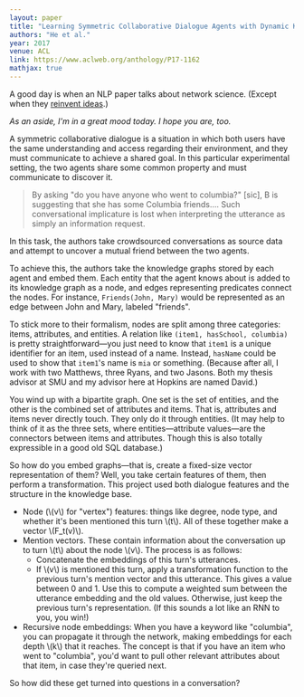 ```yaml
---
layout: paper
title: "Learning Symmetric Collaborative Dialogue Agents with Dynamic Knowledge Graph Embeddings"
authors: "He et al."
year: 2017
venue: ACL
link: https://www.aclweb.org/anthology/P17-1162
mathjax: true
---
```


A good day is when an NLP paper talks about network science. (Except when they [reinvent ideas](https://www.aclweb.org/anthology/P17-1162).)

*As an aside, I'm in a great mood today. I hope you are, too.*

<!--more-->

A symmetric collaborative dialogue is a situation in which both users have the same understanding and access regarding their environment, and they must communicate to achieve a shared goal. In this particular experimental setting, the two agents share some common property and must communicate to discover it.

> By asking "do you have anyone who went to columbia?" [sic], B is suggesting that she has some Columbia friends…. Such conversational implicature is lost when interpreting the utterance as simply an information request.

In this task, the authors take crowdsourced conversations as source data and attempt to uncover a mutual friend between the two agents.

To achieve this, the authors take the knowledge graphs stored by each agent and embed them. Each entity that the agent knows about is added to its knowledge graph as a node, and edges representing predicates connect the nodes. For instance, `Friends(John, Mary)` would be represented as an edge between John and Mary, labeled "friends".

To stick more to their formalism, nodes are split among three categories: items, attributes, and entities. A relation like `(item1, hasSchool, columbia)` is pretty straightforward—you just need to know that `item1` is a unique identifier for an item, used instead of a name. Instead, `hasName` could be used to show that `item1`'s name is `mia` or something. (Because after all, I work with two Matthews, three Ryans, and two Jasons. Both my thesis advisor at SMU and my advisor here at Hopkins are named David.)

You wind up with a bipartite graph. One set is the set of entities, and the other is the combined set of attributes and items. That is, attributes and items never directly touch. They only do it through entities. (It may help to think of it as the three sets, where entities—attribute values—are the connectors between items and attributes. Though this is also totally expressible in a good old SQL database.)

So how do you embed graphs—that is, create a fixed-size vector representation of them? Well, you take certain features of them, then perform a transformation. This project used both dialogue features and the structure in the knowledge base.

- Node (\\(v\\) for "vertex") features: things like degree, node type, and whether it's been mentioned this turn \\(t\\). All of these  together make a vector \\(F_t(v)\\).
- Mention vectors. These contain information about the conversation up to turn \\(t\\) about the node \\(v\\). The process is as follows:
  - Concatenate the embeddings of this turn's utterances. 
  - If \\(v\\) is mentioned this turn, apply a transformation function to the previous turn's mention vector and this utterance. This gives a value between 0 and 1. Use this to compute a weighted sum between the utterance embedding and the old values. Otherwise, just keep the previous turn's representation. (If this sounds a lot like an RNN to you, you win!)
- Recursive node embeddings: When you have a keyword like "columbia", you can propagate it through the network, making embeddings for each depth \\(k\\) that it reaches. The concept is that if you have an item who went to "columbia", you'd want to pull other relevant attributes about that item, in case they're queried next.

So how did these get turned into questions in a conversation?
